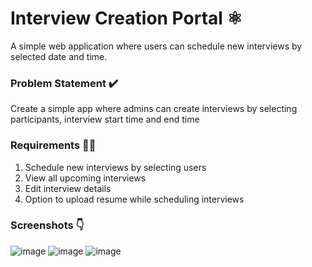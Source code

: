 # Interview Creation Portal ⚛️
A simple web application where users can schedule new interviews by selected date and time.

### Problem Statement ✔️
Create a simple app where admins can create interviews by selecting participants, interview start time and end time

### Requirements 👩‍💻
1. Schedule new interviews by selecting users
2. View all upcoming interviews
3. Edit interview details
4. Option to upload resume while scheduling interviews

### Screenshots 👇

![image](https://user-images.githubusercontent.com/72685035/146651968-0693c60a-d2ea-4098-8fa4-39964b540e2e.png)
![image](https://user-images.githubusercontent.com/72685035/146652412-c911bdbb-8d09-4046-8883-404bd9c88834.png)
![image](https://user-images.githubusercontent.com/72685035/146652457-ff307182-2c05-40fe-b776-0e6ed8214d81.png)


